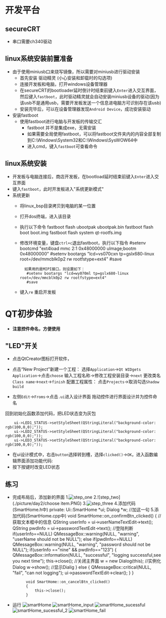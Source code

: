 # 开发平台
## secureCRT
- 串口需要ch340驱动

## linux系统安装前置准备
- 由于使用miniusb口来烧写镜像，所以需要对miniusb进行驱动安装
    - 首先安装 驱动精灵 (小心安装和卸载时的勾选项)
    - 连接开发板和电脑，打开windows设备管理器
    - 在secureCRT的bootloader延时倒计时结束前键入`Enter`进入交互界面，然后键入`fastboot`，此时驱动精灵就会自动安装miniusb设备的驱动(因为该usb不是通用usb，需要开发板发送一个信息进电脑方可识别存在该usb)
    - 安装完毕后，可以在设备管理器发现`Android Device`，成功安装驱动
- 安装fastboot
    - 使用fastboot进行电脑与开发板的传输交汇
        - fastboot 并不是集成exe，无需安装
        - 如果需要全局使用fastboot，可以将fastboot文件夹内的内容全部复制到C:\Windows\System32和C:\Windows\SysWOW64中
        - 进入cmd，键入`fastboot`可查看命令

## linux系统安装
- 开发板与电脑连接后，商店开发板，在bootload延时结束前键入`Enter`进入交互界面
- 键入`fastboot`，此时开发板进入"系统更新模式"
- 系统更新
    - 将linux_bsp目录拷贝到电脑的某一位置
    - 打开dos终端，进入该目录
    - 执行以下命令
            fastboot flash ubootpak ubootpak.bin
            fastboot flash boot boot.img
            fastboot flash system qt-rootfs.img
    - 修改环境变量，键盘`ctrl+c`退出fastboot，执行以下指令
            #setenv bootcmd "ext4load mmc 2:1 0x48000000 uImage;bootm 0x48000000"
            #setenv bootargs "lcd=vs070cxn tp=gslx680-linux root=/dev/mmcblk0p2 rw rootfstype=ext4"
            #save

            如果用的是MIPI接口，则设置如下：
             #setenv bootargs "lcd=wy070ml tp=gslx680-linux root=/dev/mmcblk0p2 rw rootfstype=ext4"
             #save

    - 键入`re` 重启开发板

# QT初步体验
- **注意控件命名，方便使用**
## "LED"开关
- 点击QtCreator图标打开软件，
- 点击“New Project”新建一个工程：
选择`Application`->`Qt WIDgets Application`->点击`choose`
输入工程名称->修改工程安装目录->`next`
更改类名`Class name`->`next`->`finish`
配置工程属性：
点击`Projects`->取消勾选`Shadow build`

- 左侧`Edit`->`Froms`->点击`.ui`进入设计界面
拖动控件进行界面设计并为控件命名

回到初始化函数添加代码，把LED状态变为灰包

        ui->LED1_STATUS->setStyleSheet(QStringLiteral("background-color: rgb(100,0,0);"));
        ui->LED2_STATUS->setStyleSheet(QStringLiteral("background-color: rgb(100,0,0);"));
        ui->LED3_STATUS->setStyleSheet(QStringLiteral("background-color: rgb(100,0,0);"));

- 在ui设计模式中，右击`button`选择转到槽，选择`clicked()`->`OK`，进入函数编辑界面添加功能代码:
- 按下按键时改变LED状态

## 练习
- 完成布局后，添加新的界面
1.![step_one](./picture/day2/add_dialog_class.PNG)
2.![step_two](./picture/day2/choose item.PNG)
3.![step_three](./picture/day2/total_system.PNG)
4.添加代码(SmartHome.h中)
            private:
            Ui::SmartHome *ui;
            Dialog *w;	//加这一句
5.添加代码(SmartHome.cpp中)
            void SmartHome::on_confirmBtn_clicked()
        		{
            //获取文本框中的信息
            QString userInfo = ui->userNameTextEdit->text();
            QString pwdInfo = ui->passwordTextEdit->text();
            //登陆判断
            if(userInfo==NULL)
                QMessageBox::warning(NULL, "warning", "userName should not be NULL");
            else if(pwdInfo==NULL)
                QMessageBox::warning(NULL, "warning", "password should not be NULL");
            if(userInfo =="nine" && pwdInfo=="123")
            {
                QMessageBox::information(NULL, "successful", "logging successful,see you next time");
                this->close();	//关闭主界面
                w = new Dialog(this);	//实例化Dialog
                w->show();		//显示Dialig
            }
            else
            {
                QMessageBox::critical(NULL, "fail", "can not logging");
                ui->passwordTextEdit->clear();
            }
            }

            void SmartHome::on_cancelBtn_clicked()
            {
                this->close();
            }
- 运行
![smartHome](./picture/day2/smartHome.PNG)
![smartHome_input](./picture/day2/smartHome_input.PNG)
![smartHome_sucessful](./picture/day2/smartHome_successful.PNG)
![smartHome_sucessful_2](./picture/day2/smartHome_successful_2.PNG)
![smartHome_fail](./picture/day2/smartHome_fail.PNG)


